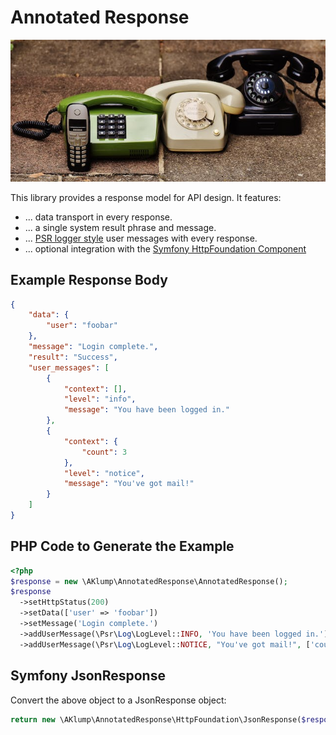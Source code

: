 <!--
id: readme
tags: ''
-->

# Annotated Response

![Hero](../../images/hero.jpg)

This library provides a response model for API design. It features:

* ... data transport in every response.
* ... a single system result phrase and message.
* ... [PSR logger style](https://www.php-fig.org/psr/psr-3) user messages with every response.
* ... optional integration with the [Symfony HttpFoundation Component](https://symfony.com/doc/current/components/http_foundation.html)

## Example Response Body

```json
{
    "data": {
        "user": "foobar"
    },
    "message": "Login complete.",
    "result": "Success",
    "user_messages": [
        {
            "context": [],
            "level": "info",
            "message": "You have been logged in."
        },
        {
            "context": {
                "count": 3
            },
            "level": "notice",
            "message": "You've got mail!"
        }
    ]
}
```

## PHP Code to Generate the Example

```php
<?php
$response = new \AKlump\AnnotatedResponse\AnnotatedResponse();
$response
  ->setHttpStatus(200)
  ->setData(['user' => 'foobar'])
  ->setMessage('Login complete.')
  ->addUserMessage(\Psr\Log\LogLevel::INFO, 'You have been logged in.')
  ->addUserMessage(\Psr\Log\LogLevel::NOTICE, "You've got mail!", ['count' => 3]);
```

## Symfony JsonResponse

Convert the above object to a JsonResponse object:

```php
return new \AKlump\AnnotatedResponse\HttpFoundation\JsonResponse($response);
```
